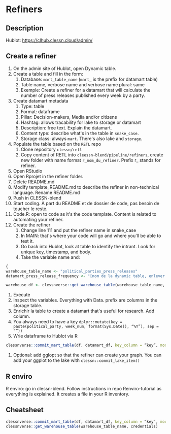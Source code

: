 # Refiners

## Description

Hublot: https://clhub.clessn.cloud/admin/

## Create a refiner

1. On the admin site of Hublot, open Dynamic table. 
2. Create a table and fill in the form:
    1. Database: `mart_table_name` (`mart_` is the prefix for datamart table)
    2. Table name, verbose name and verbose name plural: same 
    1. Exemple: Create a refiner for a datamart that will calculate the number of press releases published every week by a party.
4. Create datamart metadata
    1. Type: table
    2. Format: dataframe
    3. Pillar: Decision-makers, Media and/or citizens
    4. Hashtag: allows tracability for lake to storage or datamart
    5. Description: free text. Explain the datamart. 
    6. Content type: describe what's in the table in `snake_case`.
    7. Storage class: always `mart`. There's also lake and `storage`.
5. Populate the table based on the `RETL` repo
    1. Clone repository `clessn/retl`
    2. Copy content of RETL into `cleessn-blend/pipeline/refiners`, create new folder with name format `r_nom_du_refiner`. Prefix r_ stands for refiner.
6. Open RStudio
7. Open Rprojet in the refiner folder.
8. Delete README.md
9. Modify template_README.md to describe the refiner in non-technical language. Rename README.md
10. Push in CLESSN-blend
11. Start coding. À part du README et de dossier de code, pas besoin de toucher le reste. 
12. Code.R: open to code as it's the code template. Content is related to automating your refiner.
13. Create the refiner
    1. Change line 111 and put the refiner name in snake_case 
    2. In MAIN: that's where your code will go and where you'll be able to test it.
    3. Go back into Hublot, look at table to identify the intrant. Look for unique key, timestamp, and body. 
    4. Take the variable name and:

```r
{
warehouse_table_name <- "political_parties_press_releases"
datamart_press_release_frequency <- "[nom de la dynamic table, enlever préfixe]"

warehouse_df <- clessnverse::get_warehouse_table(warehouse_table_name, credentials)
```

1. Execute
2. Inspect the variables. Everything with Data. prefix are columns in the storage table.
3. Enrichir la table to create a datamart that's useful for research. Add column.
4. You always need to have a key `dplyr::mutate(key = paste(political_party, week_num, format(Sys.Date(), “%Y”), sep = “”))`
5. Wrie dataframe to Hublot via R

```r
clessnverse::commit_mart_table(df, datamart_df, key_column = “key”, mode = “refresh”, credentials)}
```

1. Optional: add gglopt so that the refiner can create your graph. You can add your ggplot to the lake with `clessn::commit_lake_item()`

## R enviro

R enviro: go in clessn-blend. Follow instructions in repo Renviro-tutorial as everything is explained. It creates a file in your R inventory.

## Cheatsheet

```r
clessnverse::commit_mart_table(df, datamart_df, key_column = “key”, mode = “refresh”, credentials)
clessnverse::get_warehouse_table(warehouse_table_name, credentials)
```
